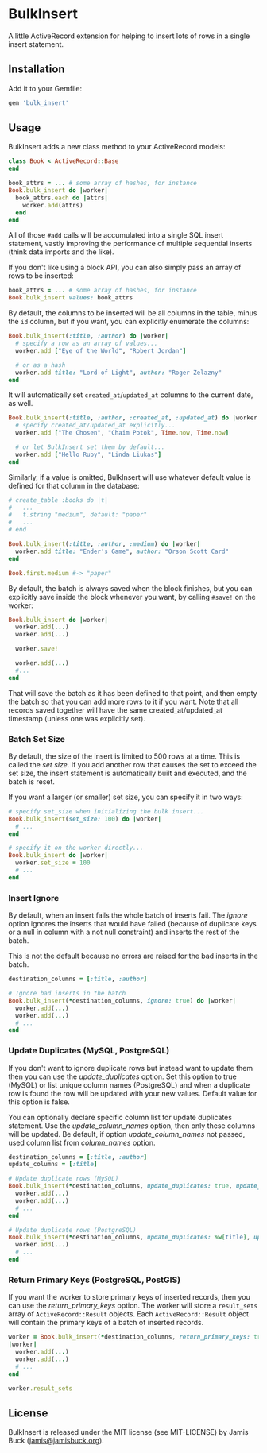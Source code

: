 # BulkInsert

A little ActiveRecord extension for helping to insert lots of rows in a
single insert statement.

## Installation

Add it to your Gemfile:

```ruby
gem 'bulk_insert'
```

## Usage

BulkInsert adds a new class method to your ActiveRecord models:

```ruby
class Book < ActiveRecord::Base
end

book_attrs = ... # some array of hashes, for instance
Book.bulk_insert do |worker|
  book_attrs.each do |attrs|
    worker.add(attrs)
  end
end
```

All of those `#add` calls will be accumulated into a single SQL insert
statement, vastly improving the performance of multiple sequential
inserts (think data imports and the like).

If you don't like using a block API, you can also simply pass an array
of rows to be inserted:

```ruby
book_attrs = ... # some array of hashes, for instance
Book.bulk_insert values: book_attrs
```

By default, the columns to be inserted will be all columns in the table,
minus the `id` column, but if you want, you can explicitly enumerate
the columns:

```ruby
Book.bulk_insert(:title, :author) do |worker|
  # specify a row as an array of values...
  worker.add ["Eye of the World", "Robert Jordan"]

  # or as a hash
  worker.add title: "Lord of Light", author: "Roger Zelazny"
end
```

It will automatically set `created_at`/`updated_at` columns to the current
date, as well.

```ruby
Book.bulk_insert(:title, :author, :created_at, :updated_at) do |worker|
  # specify created_at/updated_at explicitly...
  worker.add ["The Chosen", "Chaim Potok", Time.now, Time.now]

  # or let BulkInsert set them by default...
  worker.add ["Hello Ruby", "Linda Liukas"]
end
```

Similarly, if a value is omitted, BulkInsert will use whatever default
value is defined for that column in the database:

```ruby
# create_table :books do |t|
#   ...
#   t.string "medium", default: "paper"
#   ...
# end

Book.bulk_insert(:title, :author, :medium) do |worker|
  worker.add title: "Ender's Game", author: "Orson Scott Card"
end

Book.first.medium #-> "paper"
```

By default, the batch is always saved when the block finishes, but you
can explicitly save inside the block whenever you want, by calling
`#save!` on the worker:

```ruby
Book.bulk_insert do |worker|
  worker.add(...)
  worker.add(...)

  worker.save!

  worker.add(...)
  #...
end
```

That will save the batch as it has been defined to that point, and then
empty the batch so that you can add more rows to it if you want. Note
that all records saved together will have the same created_at/updated_at
timestamp (unless one was explicitly set).


### Batch Set Size

By default, the size of the insert is limited to 500 rows at a time.
This is called the _set size_. If you add another row that causes the
set to exceed the set size, the insert statement is automatically built
and executed, and the batch is reset.

If you want a larger (or smaller) set size, you can specify it in
two ways:

```ruby
# specify set_size when initializing the bulk insert...
Book.bulk_insert(set_size: 100) do |worker|
  # ...
end

# specify it on the worker directly...
Book.bulk_insert do |worker|
  worker.set_size = 100
  # ...
end
```

### Insert Ignore

By default, when an insert fails the whole batch of inserts fail. The
_ignore_ option ignores the inserts that would have failed (because of
duplicate keys or a null in column with a not null constraint) and
inserts the rest of the batch.

This is not the default because no errors are raised for the bad
inserts in the batch.

```ruby
destination_columns = [:title, :author]

# Ignore bad inserts in the batch
Book.bulk_insert(*destination_columns, ignore: true) do |worker|
  worker.add(...)
  worker.add(...)
  # ...
end
```

### Update Duplicates (MySQL, PostgreSQL)

If you don't want to ignore duplicate rows but instead want to update them
then you can use the _update_duplicates_ option. Set this option to true
(MySQL) or list unique column names (PostgreSQL) and when a duplicate row
is found the row will be updated with your new values.
Default value for this option is false.

You can optionally declare specific column list for update duplicates 
statement. Use the _update_column_names_ option, then only these columns 
will be updated. Be default, if option _update_column_names_ not passed, 
used column list from _column_names_ option.

```ruby
destination_columns = [:title, :author]
update_columns = [:title]

# Update duplicate rows (MySQL)
Book.bulk_insert(*destination_columns, update_duplicates: true, update_column_names: update_columns) do |worker|
  worker.add(...)
  worker.add(...)
  # ...
end

# Update duplicate rows (PostgreSQL)
Book.bulk_insert(*destination_columns, update_duplicates: %w[title], update_column_names: update_columns) do |worker|
  worker.add(...)
  # ...
end
```

### Return Primary Keys (PostgreSQL, PostGIS)

If you want the worker to store primary keys of inserted records, then you can
use the _return_primary_keys_ option. The worker will store a `result_sets`
array of `ActiveRecord::Result` objects. Each `ActiveRecord::Result` object
will contain the primary keys of a batch of inserted records.

```ruby
worker = Book.bulk_insert(*destination_columns, return_primary_keys: true) do
|worker|
  worker.add(...)
  worker.add(...)
  # ...
end

worker.result_sets
```


## License

BulkInsert is released under the MIT license (see MIT-LICENSE) by
Jamis Buck (jamis@jamisbuck.org).

